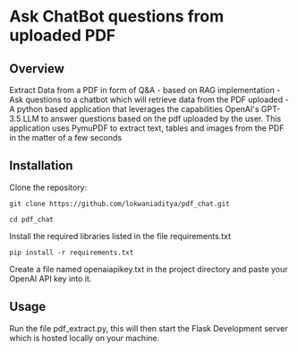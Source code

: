 <h1>Ask ChatBot questions from uploaded PDF</h1>
<h2>Overview</h2>
Extract Data from a PDF in form of Q&A - based on RAG implementation - Ask questions to a chatbot which will retrieve data from the PDF uploaded - A python based application that leverages the capabilities OpenAI's GPT-3.5 LLM to answer questions based on the pdf uploaded by the user. This application uses PymuPDF to extract text, tables and images from the PDF in the matter of a few seconds<br/>
<h2>Installation</h2>
Clone the repository: <br/>

``` 
git clone https://github.com/lokwaniaditya/pdf_chat.git 
```

``` 
cd pdf_chat 
```
Install the required libraries listed in the file requirements.txt

``` 
pip install -r requirements.txt 
```

Create a file named openaiapikey.txt in the project directory and paste your OpenAI API key into it. <br/>
<h2>Usage</h2>
Run the file pdf_extract.py, this will then start the Flask Development server which is hosted locally on your machine.
